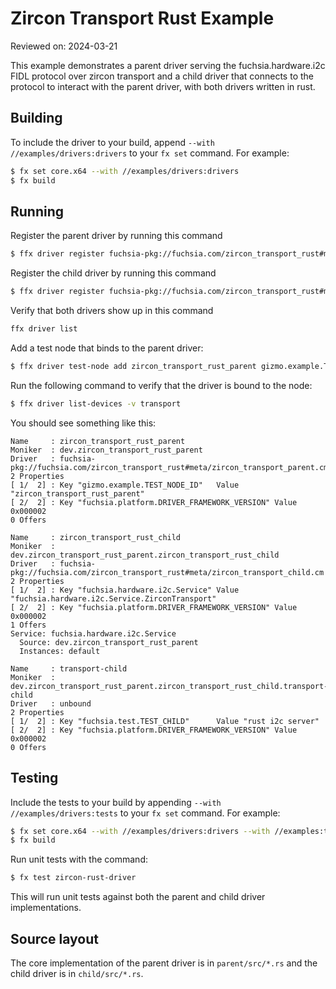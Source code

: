 # Zircon Transport Rust Example

Reviewed on: 2024-03-21

This example demonstrates a parent driver serving the fuchsia.hardware.i2c FIDL
protocol over zircon transport and a child driver that connects to the protocol
to interact with the parent driver, with both drivers written in rust.

## Building

To include the driver to your build, append `--with //examples/drivers:drivers`
to your `fx set` command. For example:

```bash
$ fx set core.x64 --with //examples/drivers:drivers
$ fx build
```

## Running

Register the parent driver by running this command
```bash
$ ffx driver register fuchsia-pkg://fuchsia.com/zircon_transport_rust#meta/zircon_transport_parent.cm
```

Register the child driver by running this command
```bash
$ ffx driver register fuchsia-pkg://fuchsia.com/zircon_transport_rust#meta/zircon_transport_child.cm
```

Verify that both drivers show up in this command
```bash
ffx driver list
```

Add a test node that binds to the parent driver:
```bash
$ ffx driver test-node add zircon_transport_rust_parent gizmo.example.TEST_NODE_ID=zircon_transport_rust_parent
```

Run the following command to verify that the driver is bound to the node:
```bash
$ ffx driver list-devices -v transport
```

You should see something like this:
```
Name     : zircon_transport_rust_parent
Moniker  : dev.zircon_transport_rust_parent
Driver   : fuchsia-pkg://fuchsia.com/zircon_transport_rust#meta/zircon_transport_parent.cm
2 Properties
[ 1/  2] : Key "gizmo.example.TEST_NODE_ID"   Value "zircon_transport_rust_parent"
[ 2/  2] : Key "fuchsia.platform.DRIVER_FRAMEWORK_VERSION" Value 0x000002
0 Offers

Name     : zircon_transport_rust_child
Moniker  : dev.zircon_transport_rust_parent.zircon_transport_rust_child
Driver   : fuchsia-pkg://fuchsia.com/zircon_transport_rust#meta/zircon_transport_child.cm
2 Properties
[ 1/  2] : Key "fuchsia.hardware.i2c.Service" Value "fuchsia.hardware.i2c.Service.ZirconTransport"
[ 2/  2] : Key "fuchsia.platform.DRIVER_FRAMEWORK_VERSION" Value 0x000002
1 Offers
Service: fuchsia.hardware.i2c.Service
  Source: dev.zircon_transport_rust_parent
  Instances: default

Name     : transport-child
Moniker  : dev.zircon_transport_rust_parent.zircon_transport_rust_child.transport-child
Driver   : unbound
2 Properties
[ 1/  2] : Key "fuchsia.test.TEST_CHILD"      Value "rust i2c server"
[ 2/  2] : Key "fuchsia.platform.DRIVER_FRAMEWORK_VERSION" Value 0x000002
0 Offers
```

## Testing

Include the tests to your build by appending `--with //examples/drivers:tests` to your `fx
set` command. For example:

```bash
$ fx set core.x64 --with //examples/drivers:drivers --with //examples:tests
$ fx build
```

Run unit tests with the command:
```bash
$ fx test zircon-rust-driver
```

This will run unit tests against both the parent and child driver implementations.

## Source layout

The core implementation of the parent driver is in `parent/src/*.rs` and the child driver
is in `child/src/*.rs`.

